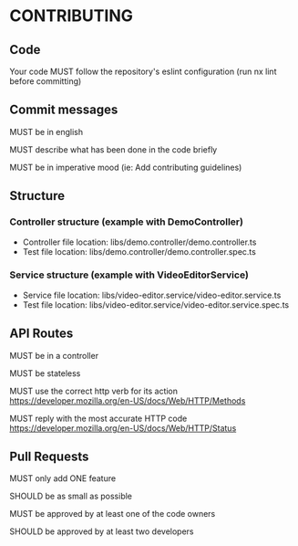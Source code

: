 # CONTRIBUTING

## Code

Your code MUST follow the repository's eslint configuration (run nx lint before committing)

## Commit messages

MUST be in english

MUST describe what has been done in the code briefly

MUST be in imperative mood (ie: Add contributing guidelines)

## Structure

### Controller structure (example with DemoController)
- Controller file location: libs/demo.controller/demo.controller.ts
- Test file location: libs/demo.controller/demo.controller.spec.ts

### Service structure (example with VideoEditorService)
- Service file location: libs/video-editor.service/video-editor.service.ts
- Test file location: libs/video-editor.service/video-editor.service.spec.ts

## API Routes

MUST be in a controller

MUST be stateless

MUST use the correct http verb for its action
https://developer.mozilla.org/en-US/docs/Web/HTTP/Methods

MUST reply with the most accurate HTTP code
https://developer.mozilla.org/en-US/docs/Web/HTTP/Status

## Pull Requests

MUST only add ONE feature

SHOULD be as small as possible

MUST be approved by at least one of the code owners

SHOULD be approved by at least two developers
